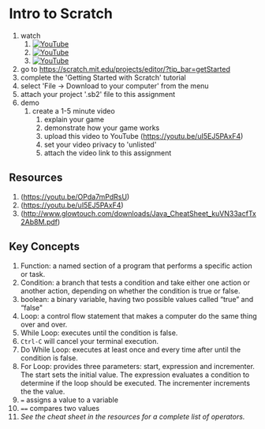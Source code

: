 # Intro to Scratch


1. watch 
	1. [![YouTube](https://i.ytimg.com/vi/fm8r-32PLKE/default.jpg)](https://www.youtube.com/watch?v=fm8r-32PLKE)
	1. [![YouTube](https://i.ytimg.com/vi/SbPHEBZ6cBc/default.jpg)](https://www.youtube.com/watch?v=SbPHEBZ6cBc)
	1. [![YouTube](https://i.ytimg.com/vi/Nha_t8_1Izo/default.jpg)](https://www.youtube.com/watch?v=Nha_t8_1Izo)
2. go to https://scratch.mit.edu/projects/editor/?tip_bar=getStarted
3. complete the 'Getting Started with Scratch' tutorial
4. select 'File -> Download to your computer' from the menu
5. attach your project '.sb2' file to this assignment
6. demo
	1. create a 1-5 minute video
		1. explain your game
		1. demonstrate how your game works
		1. upload this video to YouTube (https://youtu.be/uI5EJ5PAxF4)
		1. set your video privacy to 'unlisted'
		1. attach the video link to this assignment

## Resources
1. (https://youtu.be/OPda7mPdRsU)
2. (https://youtu.be/uI5EJ5PAxF4)
1. (http://www.glowtouch.com/downloads/Java_CheatSheet_kuVN33acfTx2Ab8M.pdf)

## Key Concepts
1. Function: a named section of a program that performs a specific action or task.
1. Condition: a branch that tests a condition and take either one action or another action, depending on whether the condition is true or false.
1. boolean: a binary variable, having two possible values called “true” and “false"
1. Loop: a control flow statement that makes a computer do the same thing over and over.
1. While Loop: executes until the condition is false.
1. `Ctrl-C` will cancel your terminal execution.
1. Do While Loop: executes at least once and every time after until the condition is false.
1. For Loop: provides three parameters: start, expression and incrementer. The start sets the initial value.  The expression evaluates a condition to determine if the loop should be executed.  The incrementer increments the the value.
1. `=` assigns a value to a variable
1. `==` compares two values
1. _See the cheat sheet in the resources for a complete list of operators._
